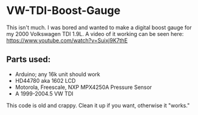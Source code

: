 # VW-TDI-Boost-Gauge

This isn't much. I was bored and wanted to make a digital boost gauge for my 2000 Volkswagen TDI 1.9L. A video of it working can be seen here: https://www.youtube.com/watch?v=Suixj9K7thE

## Parts used:
* Arduino; any 16k unit should work
* HD44780 aka 1602 LCD
* Motorola, Freescale, NXP MPX4250A Pressure Sensor
* A 1999-2004.5 VW TDI

This code is old and crappy. Clean it up if you want, otherwise it "works."